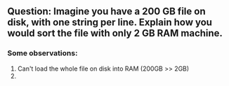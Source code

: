 ## Question: Imagine you have a 200 GB file on disk, with **one string per line**. Explain how you would sort the file with **only 2 GB** RAM machine.

### Some observations:
1. Can't load the whole file on disk into RAM (200GB >> 2GB)
2. 
